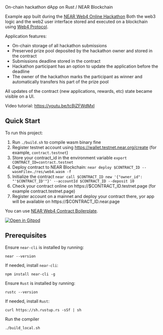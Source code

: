 On-chain hackathon dApp on Rust / NEAR Blockchain

Example app built during the [NEAR Web4 Online Hackathon](https://web4-hackathon.near.page/)
Both the web3 logic and the web2 user interface stored and executed on a blockchain using [Web4 Protocol](https://web4.near.page/). 

Application features:
- On-chain storage of all hackathon submissions
- Preserved prize pool deposited by the hackathon owner and stored in the contract
- Submissions deadline stored in the contract
- Hackathon participant has an option to update the application before the deadline
- The owner of the hackathon marks the participant as winner and automatically transfers his part of the prize pool

All updates of the contract (new applications, rewards, etc) state became visible on a UI. 

Video tutorial: https://youtu.be/tcBjZFWdMxI

## Quick Start
To run this project:

1. Run `./build.sh` to compile wasm binary fine
2. Register testnet account using https://wallet.testnet.near.org/create (for example, `contract.testnet`)
3. Store your contract_id in the environment variable `export CONTRACT_ID=contract.testnet`
4. Deploy contract to NEAR Blockchain: `near deploy $CONTRACT_ID --wasmFile=./res/web4.wasm -f`
5. Initialize the contract `near call $CONTRACT_ID new '{"owner_id": "'$CONTRACT_ID'"}' --accountId $CONTRACT_ID --deposit 10`
6. Check your contract online on https://$CONTRACT_ID.testnet.page (for example contract.testnet.page)
7. Register account on a mainnet and deploy your contract there, yor app will be available on https://$CONTRACT_ID.near.page

You can use [NEAR Web4 Contract Boilerplate](https://github.com/zavodil/near-web4-contract).

[![Open in Gitpod](https://gitpod.io/button/open-in-gitpod.svg)](https://gitpod.io/#https://github.com/zavodil/web4-hackathon-example)

## Prerequisites
Ensure `near-cli` is installed by running:

```
near --version
```

If needed, install `near-cli`:

```
npm install near-cli -g
```

Ensure `Rust` is installed by running:

```
rustc --version
```

If needed, install `Rust`:

```
curl https://sh.rustup.rs -sSf | sh
```

Run the compiler

```
./build_local.sh
```

